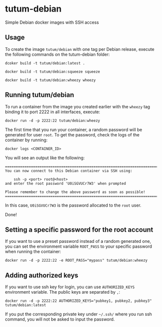 tutum-debian
============

Simple Debian docker images with SSH access


Usage
-----

To create the image `tutum/debian` with one tag per Debian release, 
execute the following commands on the tutum-debian folder:

    dcoker build -t tutum/debian:latest .

	docker build -t tutum/debian:squeeze squeeze

	docker build -t tutum/debian:wheezy wheezy


Running tutum/debian
--------------------

To run a container from the image you created earlier with the `wheezy` tag 
binding it to port 2222 in all interfaces, execute:

	docker run -d -p 2222:22 tutum/debian:wheezy

The first time that you run your container, a random password will be generated
for user `root`. To get the password, check the logs of the container by running:

	docker logs <CONTAINER_ID>

You will see an output like the following:

	========================================================================
	You can now connect to this Debian container via SSH using:

	    ssh -p <port> root@<host>
	and enter the root password 'U0iSGVUCr7W3' when prompted

	Please remember to change the above password as soon as possible!
	========================================================================

In this case, `U0iSGVUCr7W3` is the password allocated to the `root` user.

Done!


Setting a specific password for the root account
------------------------------------------------

If you want to use a preset password instead of a random generated one, you can
set the environment variable `ROOT_PASS` to your specific password when running the container:

	docker run -d -p 2222:22 -e ROOT_PASS="mypass" tutum/debian:wheezy

Adding authorized keys
----------------------

If you want to use ssh key for login, you can use `AUTHORIZED_KEYS` environment variable. The public keys are separated by `,`:

    docker run -d -p 2222:22 AUTHORIZED_KEYS="pubkey1, pubkey2, pubkey3" tutum/debian:latest

If you put the corresponding private key under `~/.ssh/` where you run ssh command, you will not be asked to input the password.
